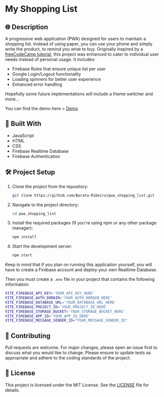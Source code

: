 # My Shopping List

## 🌐 Description

A progressive web application (PWA) designed for users to maintain a shopping list. Instead of using paper, you can use your phone and simply write the product, to remind you what to buy. Originally inspired by a [freeCodeCamp tutorial](https://www.youtube.com/watch?v=UFD4SP91tSM), this project was enhanced to cater to individual user needs instead of personal usage. It includes:

- Firebase Rules that ensure unique list per user
- Google Login/Logout functionality
- Loading spinners for better user experience
- Enhanced error handling

Hopefully some future implementations will include a theme switcher and more...

You can find the demo here > [Demo](https://pwa-shopping-list.vercel.app/)

## 🚀 Built With

- JavaScript
- HTML
- CSS
- Firebase Realtime Database
- Firebase Authentication

## 🛠️ Project Setup

1. Clone the project from the repository:

   ```bash
   git clone https://github.com/Barata-Ribeiro/pwa_shopping_list.git
   ```

2. Navigate to the project directory:

   ```bash
   cd pwa_shopping_list
   ```

3. Install the required packages (If you're using npm or any other package manager):

   ```bash
   npm install
   ```

4. Start the development server:

   ```bash
   npm start
   ```

Keep in mind that if you plan on running this application yourself, you will have to create a Firebase account and deploy your own Realtime Database.

Then you must create a `.env` file in your project that contains the following information:

```bash
VITE_FIREBASE_API_KEY='YOUR_API_KEY_HERE'
VITE_FIREBASE_AUTH_DOMAIN='YOUR_AUTH_DOMAIN_HERE'
VITE_FIREBASE_DATABASE_URL='YOUR_DATABASE_URL_HERE'
VITE_FIREBASE_PROJECT_ID='YOUR_PROJECT_ID_HERE'
VITE_FIREBASE_STORAGE_BUCKET='YOUR_STORAGE_BUCKET_HERE'
VITE_FIREBASE_APP_ID='YOUR_APP_ID_HERE'
VITE_FIREBASE_MESSAGE_SENDER_ID="YOUR_MESSAGE_SENDER_ID"
```

## 🤝 Contributing

Pull requests are welcome. For major changes, please open an issue first to discuss what you would like to change. Please ensure to update tests as appropriate and adhere to the coding standards of the project.

## 📜 License

This project is licensed under the MIT License. See the [LICENSE](https://github.com/Barata-Ribeiro/pwa_shopping_list/blob/main/LICENSE.md) file for details.
